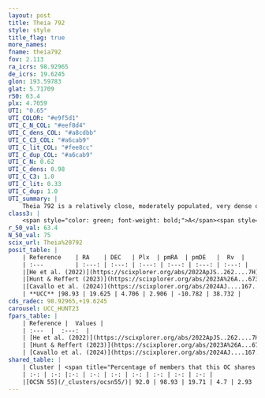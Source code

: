 ```yaml
---
layout: post
title: Theia 792
style: style
title_flag: true
more_names: 
fname: theia792
fov: 2.113
ra_icrs: 98.92965
de_icrs: 19.6245
glon: 193.59783
glat: 5.71709
r50: 63.4
plx: 4.7059
UTI: "0.65"
UTI_COLOR: "#e9f5d1"
UTI_C_N_COL: "#eef8d4"
UTI_C_dens_COL: "#a8cdbb"
UTI_C_C3_COL: "#a6cab9"
UTI_C_lit_COL: "#fee8cc"
UTI_C_dup_COL: "#a6cab9"
UTI_C_N: 0.62
UTI_C_dens: 0.98
UTI_C_C3: 1.0
UTI_C_lit: 0.33
UTI_C_dup: 1.0
UTI_summary: |
    Theia 792 is a relatively close, moderately populated, very dense object of very high C3 quality. It was recently reported in the literature. This object shares a large percentage of members with a later reported entry.
class3: |
    <span style="color: green; font-weight: bold;">A</span><span style="color: green; font-weight: bold;">A</span>
r_50_val: 63.4
N_50_val: 75
scix_url: Theia%20792
posit_table: |
    | Reference    | RA    | DEC   | Plx  | pmRA  | pmDE   |  Rv  |
    | :---         | :---: | :---: | :---: | :---: | :---: | :---: |
    |[He et al. (2022)](https://scixplorer.org/abs/2022ApJS..262....7H) | 99.069 | 19.941 | 4.732 | 2.966 | -10.867 | -- |
    |[Hunt & Reffert (2023)](https://scixplorer.org/abs/2023A%26A...673A.114H) | 99.018 | 19.613 | 4.737 | 3.053 | -11.174 | 38.208 |
    |[Cavallo et al. (2024)](https://scixplorer.org/abs/2024AJ....167...12C) | 98.625 | 20.494 | 4.752 | -- | -- | -- |
    | **UCC** |98.93 | 19.625 | 4.706 | 2.906 | -10.782 | 38.732 | 
cds_radec: 98.92965,+19.6245
carousel: UCC_HUNT23
fpars_table: |
    | Reference |  Values |
    | :---  |  :---:  |
    | [He et al. (2022)](https://scixplorer.org/abs/2022ApJS..262....7H) | `A0=0.25, logAge=8.0` |
    | [Hunt & Reffert (2023)](https://scixplorer.org/abs/2023A%26A...673A.114H) | `AV50=0.078, diffAV50=0.411, MOD50=6.66, logAge50=8.291` |
    | [Cavallo et al. (2024)](https://scixplorer.org/abs/2024AJ....167...12C) | `AV50=0.65, dMod50=6.65, logAge50=7.85, [Fe/H]50=0.08` |
shared_table: |
    | Cluster | <span title="Percentage of members that this OC shares with the ones listed">%</span>   | RA   | DEC   | Plx   | pmRA  | pmDE  | Rv | UTI |
    | :-: | :-: |:-: | :-: | :-: | :-: | :-: | :-: | :-: |
    |[OCSN 55](/_clusters/ocsn55/)| 92.0 | 98.93 | 19.71 | 4.7 | 2.93 | -10.81 | 38.73 |0.0 |
---
```

